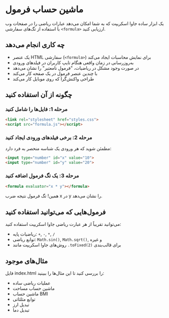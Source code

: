 # ماشین حساب فرمول

یک ابزار ساده جاوا اسکریپت که به شما امکان می‌دهد عبارات ریاضی را در صفحات وب با استفاده از تگ‌های سفارشی `<formula>` ارزیابی کنید.

## چه کاری انجام می‌دهد

- یک عنصر HTML سفارشی (`<formula>`) برای نمایش محاسبات ایجاد می‌کند
- به‌روزرسانی در زمان واقعی هنگام تایپ کاربران در فیلدهای ورودی
- در صورت وجود مشکل در ریاضیات، "فرمول نامعتبر" را نشان می‌دهد
- با چندین عنصر فرمول در یک صفحه کار می‌کند
- طراحی واکنش‌گرا که روی موبایل کار می‌کند

## چگونه از آن استفاده کنید

### مرحله 1: فایل‌ها را شامل کنید

```html
<link rel="stylesheet" href="styles.css">
<script src="formula.js"></script>
```

### مرحله 2: برخی فیلدهای ورودی ایجاد کنید

مطمئن شوید که هر ورودی یک شناسه منحصر به فرد دارد:

```html
<input type="number" id="x" value="10">
<input type="number" id="y" value="20">
```

### مرحله 3: یک تگ فرمول اضافه کنید

```html
<formula evaluator="x * y"></formula>
```

همین! تگ فرمول نتیجه ضرب x در y را نشان می‌دهد.

## فرمول‌هایی که می‌توانید استفاده کنید

می‌توانید تقریباً از هر عبارت ریاضی جاوا اسکریپت استفاده کنید:

- ریاضیات پایه: `+`, `-`, `*`, `/`
- توابع ریاضی: `Math.sin()`, `Math.sqrt()`, و غیره
- روش‌های جاوا اسکریپت مانند `.toFixed(2)` برای قالب‌بندی

## مثال‌های موجود

فایل index.html را بررسی کنید تا این مثال‌ها را ببینید:

- عملیات ریاضی ساده
- ماشین حساب مساحت
- ماشین حساب BMI
- توابع مثلثاتی
- تبدیل ارز
- تبدیل دما